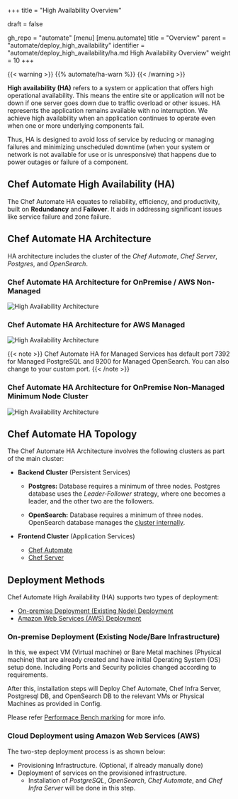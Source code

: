 +++
title = "High Availability Overview"

draft = false

gh_repo = "automate"
[menu]
  [menu.automate]
    title = "Overview"
    parent = "automate/deploy_high_availability"
    identifier = "automate/deploy_high_availability/ha.md High Availability Overview"
    weight = 10
+++

{{< warning >}}
{{% automate/ha-warn %}}
{{< /warning >}}

**High availability (HA)** refers to a system or application that offers high operational availability. This means the entire site or application will not be down if one server goes down due to traffic overload or other issues. HA represents the application remains available with no interruption. We achieve high availability when an application continues to operate even when one or more underlying components fail.

Thus, HA is designed to avoid loss of service by reducing or managing failures and minimizing unscheduled downtime (when your system or network is not available for use or is unresponsive) that happens due to power outages or failure of a component.

## Chef Automate High Availability (HA)

The Chef Automate HA equates to reliability, efficiency, and productivity, built on **Redundancy** and **Failover**. It aids in addressing significant issues like service failure and zone failure.

## Chef Automate HA Architecture

HA architecture includes the cluster of the *Chef Automate*, *Chef Server*, *Postgres*, and *OpenSearch*.

### Chef Automate HA Architecture for OnPremise / AWS Non-Managed

![High Availability Architecture](/images/automate/ha_arch_onprem.png)

### Chef Automate HA Architecture for AWS Managed

![High Availability Architecture](/images/automate/ha_arch_aws_managedservices.png)

{{< note >}}
Chef Automate HA for Managed Services has default port 7392 for Managed PostgreSQL and 9200 for Managed OpenSearch. You can also change to your custom port.
{{< /note >}}

### Chef Automate HA Architecture for OnPremise Non-Managed Minimum Node Cluster

![High Availability Architecture](/images/automate/ha_arch_minnode_cluster.png)

## Chef Automate HA Topology

The Chef Automate HA Architecture involves the following clusters as part of the main cluster:

- **Backend Cluster** (Persistent Services)
  - **Postgres:** Database requires a minimum of three nodes. Postgres database uses the *Leader-Follower* strategy, where one becomes a leader, and the other two are the followers.

  - **OpenSearch:** Database requires a minimum of three nodes. OpenSearch database manages the [cluster internally](https://opensearch.org/docs/latest/opensearch/cluster/).

- **Frontend Cluster** (Application Services)
  - [Chef Automate](https://docs.chef.io/automate/)
  - [Chef Server](https://docs.chef.io/server/)

## Deployment Methods

Chef Automate High Availability (HA) supports two types of deployment:

- [On-premise Deployment (Existing Node) Deployment](/automate/ha_onprim_deployment_procedure/)
- [Amazon Web Services (AWS) Deployment](/automate/ha_aws_deploy_steps/)

### On-premise Deployment (Existing Node/Bare Infrastructure)

In this, we expect VM (Virtual machine) or Bare Metal machines (Physical machine) that are already created and have initial Operating System (OS) setup done. Including Ports and Security policies changed according to requirements.

After this, installation steps will Deploy Chef Automate, Chef Infra Server, Postgresql DB, and OpenSearch DB to the relevant VMs or Physical Machines as provided in Config.

Please refer [Performace Bench marking](https://docs.chef.io/automate/ha_performance_benchmarks/#performance-benchmarks) for more info.

### Cloud Deployment using Amazon Web Services (AWS)

The two-step deployment process is as shown below:

- Provisioning Infrastructure. (Optional, if already manually done)
- Deployment of services on the provisioned infrastructure.
  - Installation of *PostgreSQL*, *OpenSearch*, *Chef Automate*, and *Chef Infra Server* will be done in this step.
